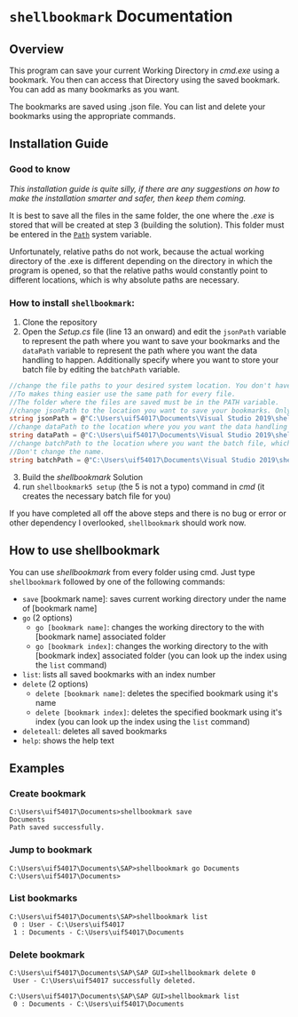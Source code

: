 # `shellbookmark` Documentation

## Overview

This program can save your current Working Directory in _cmd.exe_ using a bookmark. You then can access that Directory using the saved bookmark. You can add as many bookmarks as you want.

The bookmarks are saved using .json file. You can list and delete your bookmarks using the appropriate commands.

## Installation Guide

### Good to know

_This installation guide is quite silly, if there are any suggestions on how to make the installation smarter and safer, then keep them coming._

It is best to save all the files in the same folder, the one where the _.exe_ is stored that will be created at step 3 (building the solution). This folder must be entered in the [`Path`](https://www.computerhope.com/issues/ch000549.htm) system variable.

Unfortunately, relative paths do not work, because the actual working directory of the .exe is different depending on the directory in which the program is opened, so that the relative paths would constantly point to different locations, which is why absolute paths are necessary.

### How to install `shellbookmark`:

1. Clone the repository
2. Open the _Setup.cs_ file (line 13 an onward) and edit the `jsonPath` variable to represent the path where you want to save your bookmarks and the `dataPath` variable to represent the path where you want the data handling to happen. Additionally specify where you want to store your batch file by editing the `batchPath` variable.

```c#
//change the file paths to your desired system location. You don't have to change the file names.
//To makes thing easier use the same path for every file. 
//The folder where the files are saved must be in the PATH variable.
//change jsonPath to the location you want to save your bookmarks. Only absolute paths work.
string jsonPath = @"C:\Users\uif54017\Documents\Visual Studio 2019\shellbookmark5\shellbookmark5\bin\Debug\net5.0\shellbookmarkData.json";
//change dataPath to the location where you you want the data handling to happen. Only absolute paths work.
string dataPath = @"C:\Users\uif54017\Documents\Visual Studio 2019\shellbookmark5\shellbookmark5\bin\Debug\net5.0\shellbookmarkBatchData.txt";
//change batchPath to the location where you want the batch file, which handles the execution of the program, to be saved.
//Don't change the name.
string batchPath = @"C:\Users\uif54017\Documents\Visual Studio 2019\shellbookmark5\shellbookmark5\bin\Debug\net5.0\shellbookmark.bat";
```

3. Build the _shellbookmark_ Solution
4. run `shellbookmark5 setup` (the 5 is not a typo) command in _cmd_ (it creates the necessary batch file for you)

If you have completed all off the above steps and there is no bug or error or other dependency I overlooked, `shellbookmark` should work now.

## How to use shellbookmark

You can use _shellbookmark_ from every folder using cmd. Just type `shellbookmark` followed by one of the following commands:

- `save` [bookmark name]: saves current working directory under the name of [bookmark name]
- `go` (2 options)
  - `go [bookmark name]`: changes the working directory to the with [bookmark name] associated folder
  - `go [bookmark index]`: changes the working directory to the with [bookmark index] associated folder (you can look up the index using the `list` command)
- `list`: lists all saved bookmarks with an index number
- `delete` (2 options)
  - `delete [bookmark name]`: deletes the specified bookmark using it's name
  - `delete [bookmark index]`: deletes the specified bookmark using it's index (you can look up the index using the `list` command)
- `deleteall`: deletes all saved bookmarks
- `help`: shows the help text

## Examples

### Create bookmark

```dos
C:\Users\uif54017\Documents>shellbookmark save 
Documents
Path saved successfully.
```

### Jump to bookmark

```dos
C:\Users\uif54017\Documents\SAP>shellbookmark go Documents
C:\Users\uif54017\Documents>
```

### List bookmarks

```dos
C:\Users\uif54017\Documents\SAP>shellbookmark list       
 0 : User - C:\Users\uif54017
 1 : Documents - C:\Users\uif54017\Documents 
```

### Delete bookmark

```dos
C:\Users\uif54017\Documents\SAP\SAP GUI>shellbookmark delete 0
 User - C:\Users\uif54017 successfully deleted.

C:\Users\uif54017\Documents\SAP\SAP GUI>shellbookmark list
 0 : Documents - C:\Users\uif54017\Documents  
```
